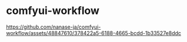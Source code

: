 # comfyui-workflow

https://github.com/nanase-ja/comfyui-workflow/assets/48847610/378422a5-6188-4665-bcdd-1b33527e8ddc

